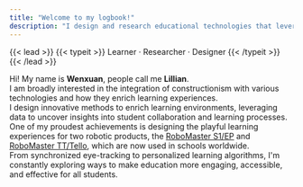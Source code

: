 ```yaml
---
title: "Welcome to my logbook!"
description: "I design and research educational technologies that leverage learning analytics to enhance inclusive STEM education, focusing on improving competencies for diverse learners while addressing data privacy and stakeholder trust."
---
```

{{< lead >}}
{{< typeit >}}
Learner · Researcher · Designer
{{< /typeit >}}
{{< /lead >}}
<p style="text-align: left;">
Hi! My name is <b>Wenxuan</b>, people call me <b>Lillian</b>. <br>
I am broadly interested in the integration of constructionism with various technologies and how they enrich learning experiences. 
<br>I design innovative methods to enrich learning environments, leveraging data to uncover insights into student collaboration and learning processes. One of my proudest achievements is designing the playful learning experiences for two robotic products, the <a href = "https://www.dji.com/robomaster-ep">RoboMaster S1/EP</a> and <a href = "https://www.dji.com/robomaster-tt">RoboMaster TT/Tello</a>, which are now used in schools worldwide. <br>
From synchronized eye-tracking to personalized learning algorithms, I'm constantly exploring ways to make education more engaging, accessible, and effective for all students.
</p>

